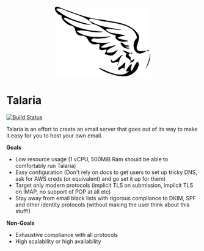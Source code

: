 <p align="center">
  <img src="./docs/assets/talaria.svg" alt="Talaria" width="250px"/>
</p>

# Talaria

[![Build Status][drone-badge]][drone-link]

Talaria is an effort to create an email server that goes out of its way to make
it easy for you to host your own email.

**Goals**

- Low resource usage (1 vCPU, 500MiB Ram should be able to comfortably run Talaria)
- Easy configuration (Don't rely on docs to get users to set up tricky DNS, ask for AWS creds (or equivalent) and go set it up for them)
- Target only modern protocols (implicit TLS on submission, implicit TLS on IMAP, no support of POP at all etc)
- Stay away from email black lists with rigorous compliance to DKIM, SPF and other identity protocols (without making the user think about this stuff!)

**Non-Goals**

- Exhaustive compliance with all protocols
- High scalability or high availability

[drone-badge]: https://cloud.drone.io/api/badges/talaria-mail/talaria/status.svg
[drone-link]: https://cloud.drone.io/talaria-mail/talaria
